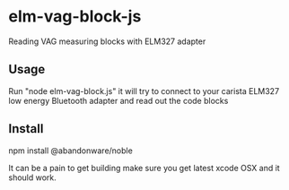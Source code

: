 # elm-vag-block-js
Reading VAG measuring blocks with ELM327 adapter

## Usage
Run "node elm-vag-block.js" it will try to connect to your carista ELM327 low energy Bluetooth adapter and read out the code blocks

## Install
npm install @abandonware/noble

It can be a pain to get building make sure you get latest xcode OSX and it should work.
